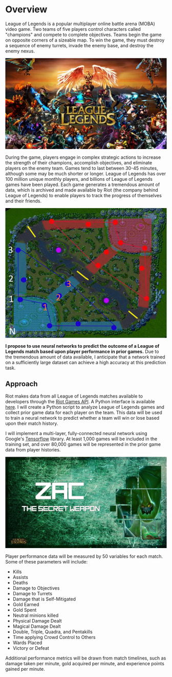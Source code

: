 <link rel="stylesheet" href="./main.css">

# Overview
League of Legends is a popular multiplayer online battle arena (MOBA) video game. Two teams of five players control characters called "champions" and compete to complete objectives. Teams begin the game on opposite corners of a sizeable map. To win the game, they must destroy a sequence of enemy turrets, invade the enemy base, and destroy the enemy nexus.

![League of Legends Champions](lol_header.jpg)

During the game, players engage in complex strategic actions to increase the strength of their champions, accomplish objectives, and eliminate players on the enemy team. Games tend to last between 30-45 minutes, although some may be much shorter or longer. League of Legends has over 100 million unique monthly players, and billions of League of Legends games have been played. Each game generates a tremendous amount of data, which is archived and made available by Riot (the company behind League of Legends) to enable players to track the progress of themselves and their friends. 

<p align="center">
<img style="display: inline-block" src="lol_map.png">
</p>

**I propose to use neural networks to predict the outcome of a League of Legends match based upon player performance in prior games.** Due to the tremendous amount of data available, I anticipate that a network trained on a sufficiently large dataset can achieve a high accuracy at this prediction task.

## Approach
Riot makes data from all League of Legends matches available to developers through the [Riot Games API](https://developer.riotgames.com/). A Python interface is available [here](https://github.com/pseudonym117/Riot-Watcher). I will create a Python script to analyze League of Legends games and collect prior game data for each player on the team. This data will be used to train a neural network to predict whether a team will win or lose based upon their match history.

I will implement a multi-layer, fully-connected neural network using Google's [Tensorflow](https://www.tensorflow.org/) library. At least 1,000 games will be included in the training set, and over 80,000 games will be represented in the prior game data from player histories. 

<p align="center">
<img style="display: inline-block" src="zac_wallpaper.jpg">
</p>

Player performance data will be measured by 50 variables for each match. Some of these parameters will include:
- Kills
- Assists
- Deaths
- Damage to Objectives
- Damage to Turrets
- Damage that is Self-Mitigated
- Gold Earned
- Gold Spent
- Neutral minions killed
- Physical Damage Dealt
- Magical Damage Dealt
- Double, Triple, Quadra, and Pentakills
- Time applying Crowd Control to Others
- Wards Placed
- Victory or Defeat

Additional performance metrics will be drawn from match timelines, such as damage taken per minute, gold acquired per minute, and experience points gained per minute. 
